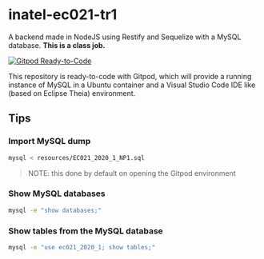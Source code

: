 # inatel-ec021-tr1

A backend made in NodeJS using Restify and Sequelize with a MySQL database. **This is a class job.**

[![Gitpod Ready-to-Code](https://img.shields.io/badge/Gitpod-Ready--to--Code-blue?logo=gitpod)](https://gitpod.io/#https://github.com/felipecassiors/inatel-ec021-tr1)

This repository is ready-to-code with Gitpod, which will provide a running instance of MySQL in a Ubuntu container and a Visual Studio Code IDE like (based on Eclipse Theia) environment.

## Tips

### Import MySQL dump

```sh
mysql < resources/EC021_2020_1_NP1.sql
```

> NOTE: this done by default on opening the Gitpod environment

### Show MySQL databases

```sh
mysql -e "show databases;"
```

### Show tables from the MySQL database

```sh
mysql -e "use ec021_2020_1; show tables;"
```

